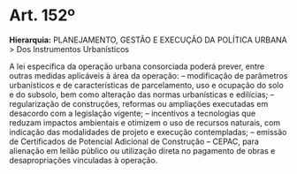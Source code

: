# Art. 152º

**Hierarquia:** PLANEJAMENTO, GESTÃO E EXECUÇÃO DA POLÍTICA URBANA > Dos Instrumentos Urbanísticos

A lei específica da operação urbana consorciada poderá prever, entre outras medidas aplicáveis à área da operação:
– modificação de parâmetros urbanísticos e de características de parcelamento, uso e ocupação do solo e do subsolo, bem como alteração das normas urbanísticas e edilícias;
– regularização de construções, reformas ou ampliações executadas em desacordo com a legislação vigente;
– incentivos a tecnologias que reduzam impactos ambientais e otimizem o uso de recursos naturais, com indicação das modalidades de projeto e execução contempladas;
– emissão de Certificados de Potencial Adicional de Construção – CEPAC, para alienação em leilão público ou utilização direta no pagamento de obras e desapropriações vinculadas à operação.






